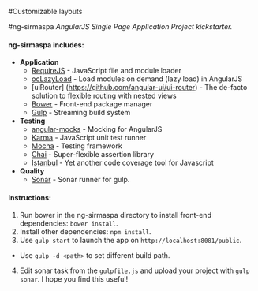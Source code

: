 #Customizable layouts

#ng-sirmaspa
*AngularJS Single Page Application Project kickstarter.*

#### ng-sirmaspa includes:
* **Application**
    * [RequireJS](http://requirejs.org/) - JavaScript file and module loader
    * [ocLazyLoad](https://github.com/ocombe/ocLazyLoad) - Load modules on demand (lazy load) in AngularJS
    * [uiRouter] (https://github.com/angular-ui/ui-router) - The de-facto solution to flexible routing with nested views
    * [Bower](http://bower.io/) - Front-end package manager
    * [Gulp](http://gulpjs.com/) - Streaming build system
* **Testing**
    * [angular-mocks](https://github.com/angular/bower-angular-mocks/) - Mocking for AngularJS
    * [Karma](http://karma-runner.github.io/) - JavaScript unit test runner
    * [Mocha](http://mochajs.org/) - Testing framework
    * [Chai](http://chaijs.com/) - Super-flexible assertion library
    * [Istanbul](http://gotwarlost.github.io/istanbul/) - Yet another code coverage tool for Javascript
* **Quality**
    * [Sonar](https://www.npmjs.com/package/gulp-sonar) - Sonar runner for gulp.
   

#### Instructions:


1. Run bower in the ng-sirmaspa directory to install front-end dependencies: `bower install`.
2. Install other dependencies: `npm install`.
3. Use `gulp start` to launch the app on `http://localhost:8081/public`.
  * Use `gulp -d <path>` to set different build path.
4. Edit sonar task from the `gulpfile.js` and upload your project with `gulp sonar`.
I hope you find this useful!
